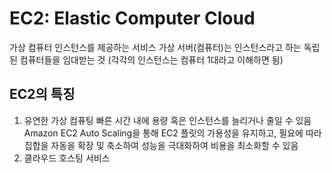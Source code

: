 # EC2: Elastic Computer Cloud

가상 컴퓨터 인스턴스를 제공하는 서비스
가상 서버(컴퓨터)는 인스턴스라고 하는 독립된 컴퓨터들을 임대받는 것
(각각의 인스턴스는 컴퓨터 1대라고 이해하면 됨)

## EC2의 특징
1. 유연한 가상 컴퓨팅
빠른 시간 내에 용량 혹은 인스턴스를 늘리거나 줄일 수 있음
Amazon EC2 Auto Scaling을 통해 EC2 플릿의 가용성을 유지하고, 필요에 따라 집합을 자동을 확장 및 축소하여 성능을 극대화하여 비용을 최소화할 수 있음
2. 클라우드 호스팅 서비스
